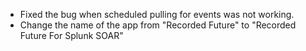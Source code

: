 - Fixed the bug when scheduled pulling for events was not working.
- Change the name of the app from "Recorded Future" to "Recorded Future For Splunk SOAR"
